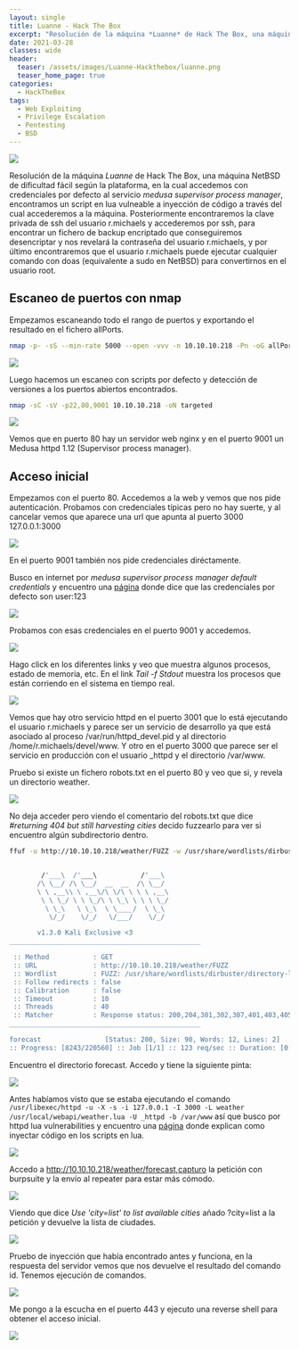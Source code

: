 ```yaml
---
layout: single
title: Luanne - Hack The Box
excerpt: "Resolución de la máquina *Luanne* de Hack The Box, una máquina NetBSD de dificultad fácil según la plataforma, en la cual accedemos con credenciales por defecto al servicio *medusa supervisor process manager*, encontramos un script en lua vulneable a inyección de código a través del cual accederemos a la máquina. Posteriormente encontraremos la clave privada de ssh del usuario r.michaels y accederemos por ssh, para encontrar un fichero de backup encriptado que conseguiremos desencriptar y nos revelará la contraseña del usuario r.michaels, y por último encontraremos que el usuario r.michaels puede ejecutar cualquier comando con doas (equivalente a sudo en NetBSD) para convertirnos en el usuario root."
date: 2021-03-28
classes: wide
header:
  teaser: /assets/images/Luanne-Hackthebox/luanne.png
  teaser_home_page: true
categories:
  - HackTheBox
tags:
  - Web Exploiting
  - Privilege Escalation
  - Pentesting
  - BSD
---
```


![](/assets/images/Luanne-Hackthebox/luanne.png)

Resolución de la máquina *Luanne* de Hack The Box, una máquina NetBSD de dificultad fácil según la plataforma, en la cual accedemos con credenciales por defecto al servicio *medusa supervisor process manager*, encontramos un script en lua vulneable a inyección de código a través del cual accederemos a la máquina. Posteriormente encontraremos la clave privada de ssh del usuario r.michaels y accederemos por ssh, para encontrar un fichero de backup encriptado que conseguiremos desencriptar y nos revelará la contraseña del usuario r.michaels, y por último encontraremos que el usuario r.michaels puede ejecutar cualquier comando con doas (equivalente a sudo en NetBSD) para convertirnos en el usuario root.

## Escaneo de puertos con nmap

Empezamos escaneando todo el rango de puertos y exportando el resultado en el fichero allPorts.

```bash
nmap -p- -sS --min-rate 5000 --open -vvv -n 10.10.10.218 -Pn -oG allPorts
```
![](/assets/images/Luanne-Hackthebox/allPorts.png)

Luego hacemos un escaneo con scripts por defecto y detección de versiones a los puertos abiertos encontrados.

```bash
nmap -sC -sV -p22,80,9001 10.10.10.218 -oN targeted
```
![](/assets/images/Luanne-Hackthebox/targeted.png)

Vemos que en puerto 80 hay un servidor web nginx y en el puerto 9001 un Medusa httpd 1.12 (Supervisor process manager).

## Acceso inicial

Empezamos con el puerto 80. Accedemos a la web y vemos que nos pide autenticación. Probamos con credenciales típicas pero no hay suerte, y al cancelar vemos que aparece una url que apunta al puerto 3000 127.0.0.1:3000

![](/assets/images/Luanne-Hackthebox/puerto80.png)

En el puerto 9001 también nos pide credenciales diréctamente.

Busco en internet por *medusa supervisor process manager default credentials* y encuentro una [página](https://readthedocs.org/projects/supervisor/downloads/pdf/latest/) donde dice que las credenciales por defecto son user:123

![](/assets/images/Luanne-Hackthebox/default.png)

Probamos con esas credenciales en el puerto 9001 y accedemos.

![](/assets/images/Luanne-Hackthebox/puerto9001.png)

Hago click en los diferentes links y veo que muestra algunos procesos, estado de memoria, etc. En el link *Tail -f Stdout* muestra los procesos que están corriendo en el sistema en tiempo real.

![](/assets/images/Luanne-Hackthebox/procesos.png)

Vemos que hay otro servicio httpd en el puerto 3001 que lo está ejecutando el usuario r.michaels y parece ser un servicio de desarrollo ya que está asociado al proceso /var/run/httpd_devel.pid y al directorio /home/r.michaels/devel/www. Y otro en el puerto 3000 que parece ser el servicio en producción con el usuario _httpd y el directorio /var/www.

Pruebo si existe un fichero robots.txt en el puerto 80 y veo que si, y revela un directorio weather.

![](/assets/images/Luanne-Hackthebox/robots.png)

No deja acceder pero viendo el comentario del robots.txt que dice *#returning 404 but still harvesting cities* decido fuzzearlo para ver si encuentro algún subdirectorio dentro.

```bash
ffuf -u http://10.10.10.218/weather/FUZZ -w /usr/share/wordlists/dirbuster/directory-list-2.3-medium.txt
```

```bash

        /'___\  /'___\           /'___\
       /\ \__/ /\ \__/  __  __  /\ \__/
       \ \ ,__\\ \ ,__\/\ \/\ \ \ \ ,__\
        \ \ \_/ \ \ \_/\ \ \_\ \ \ \ \_/
         \ \_\   \ \_\  \ \____/  \ \_\
          \/_/    \/_/   \/___/    \/_/

       v1.3.0 Kali Exclusive <3
________________________________________________

 :: Method           : GET
 :: URL              : http://10.10.10.218/weather/FUZZ
 :: Wordlist         : FUZZ: /usr/share/wordlists/dirbuster/directory-list-2.3-medium.txt
 :: Follow redirects : false
 :: Calibration      : false
 :: Timeout          : 10
 :: Threads          : 40
 :: Matcher          : Response status: 200,204,301,302,307,401,403,405
________________________________________________

forecast                [Status: 200, Size: 90, Words: 12, Lines: 2]
:: Progress: [8243/220560] :: Job [1/1] :: 123 req/sec :: Duration: [0:01:05] :: Errors: 0 ::
```

Encuentro el directorio forecast. Accedo y tiene la siguiente pinta:

![](/assets/images/Luanne-Hackthebox/forecast.png)

Antes habíamos visto que se estaba ejecutando el comando `/usr/libexec/httpd -u -X -s -i 127.0.0.1 -I 3000 -L weather /usr/local/webapi/weather.lua -U _httpd -b /var/www` así que busco por httpd lua vulnerabilities y encuentro una [página](https://www.syhunt.com/pt/index.php?n=Articles.LuaVulnerabilities) donde explican como inyectar código en los scripts en lua.

![](/assets/images/Luanne-Hackthebox/lua.png)

Accedo a http://10.10.10.218/weather/forecast,capturo la petición con burpsuite y la envío al repeater para estar más cómodo.

![](/assets/images/Luanne-Hackthebox/burp1.png)

Viendo que dice *Use 'city=list' to list available cities* añado ?city=list a la petición y devuelve la lista de ciudades.

![](/assets/images/Luanne-Hackthebox/burp2.png)

Pruebo de inyección que había encontrado antes y funciona, en la respuesta del servidor vemos que nos devuelve el resultado del comando id. Tenemos ejecución de comandos.

![](/assets/images/Luanne-Hackthebox/id.png)

Me pongo a la escucha en el puerto 443 y ejecuto una reverse shell para obtener el acceso inicial.

![](/assets/images/Luanne-Hackthebox/nc.png)





